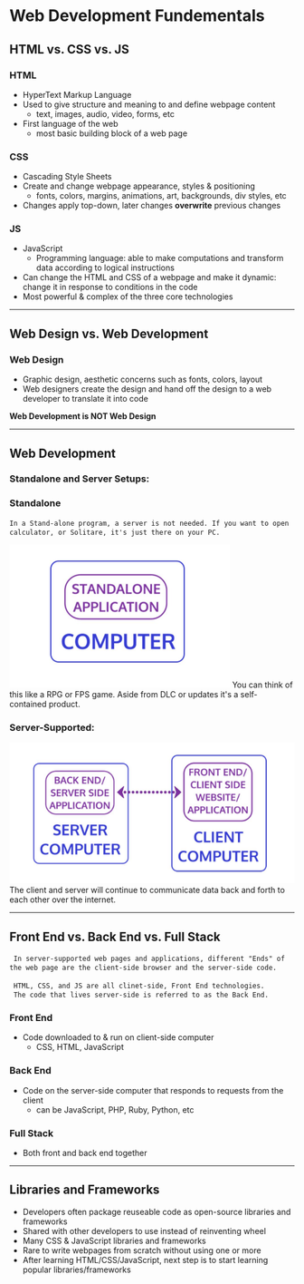 # Web Development Fundementals

## HTML vs. CSS vs. JS

### HTML
- HyperText Markup Language
- Used to give structure and meaning to and define webpage content 
    - text, images, audio, video, forms, etc
- First language of the web 
    - most basic building block of a web page

### CSS
- Cascading Style Sheets
- Create and change webpage appearance, styles & positioning 
    - fonts, colors, margins, animations, art, backgrounds, div styles, etc
- Changes apply top-down, later changes **overwrite** previous changes

### JS
- JavaScript
    - Programming language: able to make computations and transform data according to logical instructions
- Can change the HTML and CSS of a webpage and make it dynamic: change it in response to conditions in the code
- Most powerful & complex of the three core technologies

---

## Web Design vs. Web Development
### Web Design
- Graphic design, aesthetic concerns such as fonts, colors, layout
- Web designers create the design and hand off the design to a web developer to translate it into code

**Web Development is NOT Web Design**

---

## Web Development

### Standalone and Server Setups:
### Standalone 

    In a Stand-alone program, a server is not needed. If you want to open calculator, or Solitare, it's just there on your PC. 
<img src="../images/standalone_PC.png">
    You can think of this like a RPG or FPS game. Aside from DLC or updates it's a self-contained product.

### Server-Supported:

    
<img src="../images/server-client.png">
    The client and server will continue to communicate data back and forth to each other over the internet. 

---

## Front End vs. Back End vs. Full Stack
     
     In server-supported web pages and applications, different "Ends" of the web page are the client-side browser and the server-side code. 

     HTML, CSS, and JS are all clinet-side, Front End technologies. 
     The code that lives server-side is referred to as the Back End. 






### Front End
- Code downloaded to & run on client-side computer 
    - CSS, HTML, JavaScript

### Back End
- Code on the server-side computer that responds to requests from the client 
    - can be JavaScript, PHP, Ruby, Python, etc

### Full Stack 
 - Both front and back end together



---


## Libraries and Frameworks
- Developers often package reuseable code as open-source libraries and frameworks
- Shared with other developers to use instead of reinventing wheel 
- Many CSS & JavaScript libraries and frameworks
- Rare to write webpages from scratch without using one or more
- After learning HTML/CSS/JavaScript, next step is to start learning popular libraries/frameworks